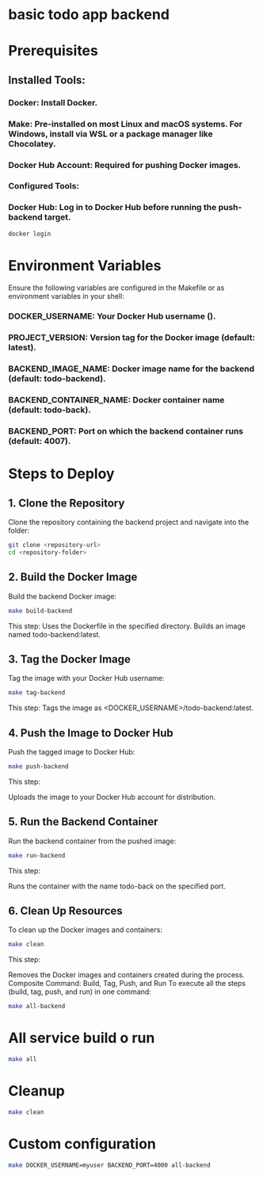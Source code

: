 # basic todo app backend

# Prerequisites

## Installed Tools:

### Docker: Install Docker.

### Make: Pre-installed on most Linux and macOS systems. For Windows, install via WSL or a package manager like Chocolatey.

### Docker Hub Account: Required for pushing Docker images.

### Configured Tools:

### Docker Hub: Log in to Docker Hub before running the push-backend target.

```bash
docker login
```

# Environment Variables

Ensure the following variables are configured in the Makefile or as environment variables in your shell:

### DOCKER_USERNAME: Your Docker Hub username ().

### PROJECT_VERSION: Version tag for the Docker image (default: latest).

### BACKEND_IMAGE_NAME: Docker image name for the backend (default: todo-backend).

### BACKEND_CONTAINER_NAME: Docker container name (default: todo-back).

### BACKEND_PORT: Port on which the backend container runs (default: 4007).

# Steps to Deploy

## 1. Clone the Repository

Clone the repository containing the backend project and navigate into the folder:

```bash
git clone <repository-url>
cd <repository-folder>
```

## 2. Build the Docker Image

Build the backend Docker image:

```bash
make build-backend

```

This step:
Uses the Dockerfile in the specified directory.
Builds an image named todo-backend:latest.

## 3. Tag the Docker Image

Tag the image with your Docker Hub username:

```bash
make tag-backend
```

This step:
Tags the image as <DOCKER_USERNAME>/todo-backend:latest.

## 4. Push the Image to Docker Hub

Push the tagged image to Docker Hub:

```bash
make push-backend
```

This step:

Uploads the image to your Docker Hub account for distribution.

## 5. Run the Backend Container

Run the backend container from the pushed image:

```bash
make run-backend
```

This step:

Runs the container with the name todo-back on the specified port.

## 6. Clean Up Resources

To clean up the Docker images and containers:

```bash
make clean
```

This step:

Removes the Docker images and containers created during the process.
Composite Command: Build, Tag, Push, and Run
To execute all the steps (build, tag, push, and run) in one command:

```bash
make all-backend
```

# All service build o run

```bash
make all
```

# Cleanup

```bash
make clean
```

# Custom configuration

```bash
make DOCKER_USERNAME=myuser BACKEND_PORT=4000 all-backend
```
